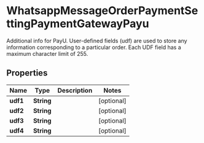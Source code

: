 

# WhatsappMessageOrderPaymentSettingPaymentGatewayPayu

Additional info for PayU. User-defined fields (udf) are used to store any information corresponding to a particular order. Each UDF field has a maximum character limit of 255.

## Properties

| Name | Type | Description | Notes |
|------------ | ------------- | ------------- | -------------|
|**udf1** | **String** |  |  [optional] |
|**udf2** | **String** |  |  [optional] |
|**udf3** | **String** |  |  [optional] |
|**udf4** | **String** |  |  [optional] |



